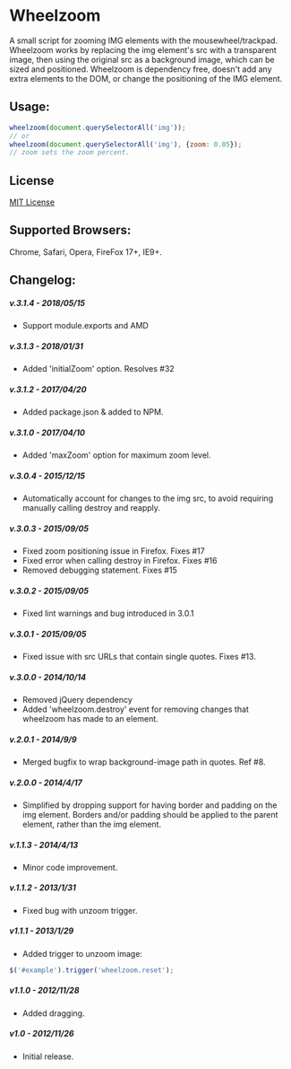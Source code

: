 # Wheelzoom

A small script for zooming IMG elements with the mousewheel/trackpad. Wheelzoom works by replacing the img element's src with a transparent image, then using the original src as a background image, which can be sized and positioned. Wheelzoom is dependency free, doesn't add any extra elements to the DOM, or change the positioning of the IMG element.

## Usage:

```javascript
wheelzoom(document.querySelectorAll('img'));
// or
wheelzoom(document.querySelectorAll('img'), {zoom: 0.05});
// zoom sets the zoom percent.
```

## License

[MIT License](http://opensource.org/licenses/MIT)

## Supported Browsers:

Chrome, Safari, Opera, FireFox 17+, IE9+.

## Changelog:

##### v.3.1.4 - 2018/05/15

* Support module.exports and AMD

##### v.3.1.3 - 2018/01/31

* Added 'initialZoom' option. Resolves #32

##### v.3.1.2 - 2017/04/20

* Added package.json & added to NPM.

##### v.3.1.0 - 2017/04/10

* Added 'maxZoom' option for maximum zoom level.

##### v.3.0.4 - 2015/12/15

* Automatically account for changes to the img src, to avoid requiring manually calling destroy and reapply.

##### v.3.0.3 - 2015/09/05

* Fixed zoom positioning issue in Firefox. Fixes #17
* Fixed error when calling destroy in Firefox. Fixes #16
* Removed debugging statement. Fixes #15

##### v.3.0.2 - 2015/09/05

* Fixed lint warnings and bug introduced in 3.0.1

##### v.3.0.1 - 2015/09/05

* Fixed issue with src URLs that contain single quotes. Fixes #13.

##### v.3.0.0 - 2014/10/14

* Removed jQuery dependency
* Added 'wheelzoom.destroy' event for removing changes that wheelzoom has made to an element.

##### v.2.0.1 - 2014/9/9

* Merged bugfix to wrap background-image path in quotes. Ref #8.

##### v.2.0.0 - 2014/4/17

* Simplified by dropping support for having border and padding on the img element. Borders and/or padding should be applied to the parent element, rather than the img element.

##### v.1.1.3 - 2014/4/13

* Minor code improvement.

##### v.1.1.2 - 2013/1/31

* Fixed bug with unzoom trigger.

##### v1.1.1 - 2013/1/29

* Added trigger to unzoom image:

```javascript
$('#example').trigger('wheelzoom.reset');
```

##### v1.1.0 - 2012/11/28

* Added dragging.

##### v1.0 - 2012/11/26

* Initial release.
